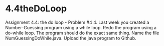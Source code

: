 # 4.4theDoLoop
Assignment 4.4: the do loop - Problem #4
4.	Last week you created a Number-Guessing program using a while loop. Redo the program using a do-while loop. The program should do the exact same thing. Name the file NumGuessingDoWhile.java. Upload the java program to Github.

